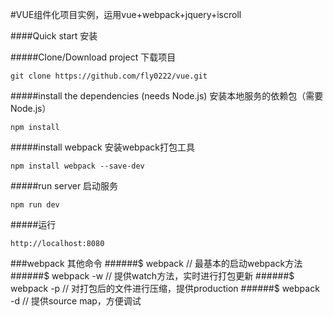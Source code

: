 
#VUE组件化项目实例，运用vue+webpack+jquery+iscroll 

####Quick start 安装

#####Clone/Download project 下载项目
```
git clone https://github.com/fly0222/vue.git
```
#####install the dependencies (needs Node.js) 安装本地服务的依赖包（需要Node.js）
```
npm install
```
#####install webpack 安装webpack打包工具
```
npm install webpack --save-dev
```
#####run server 启动服务
```
npm run dev
```
#####运行
```
http://localhost:8080
```




###webpack 其他命令
######$ webpack // 最基本的启动webpack方法
######$ webpack -w // 提供watch方法，实时进行打包更新
######$ webpack -p // 对打包后的文件进行压缩，提供production
######$ webpack -d // 提供source map，方便调试


